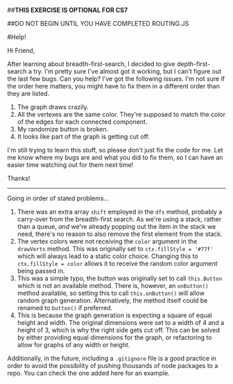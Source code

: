 ##**THIS EXERCISE IS OPTIONAL FOR CS7**

##DO NOT BEGIN UNTIL YOU HAVE COMPLETED ROUTING.JS

#Help!

Hi Friend,

After learning about breadth-first-search, I decided to give depth-first-search a try.  I'm pretty sure I've almost got it working, but I can't figure out the last few bugs.  Can you help?  I've got the following issues.  I'm not sure if the order here matters, you might have to fix them in a different order than they are listed.

1.  The graph draws crazily.
2.  All the vertexes are the same color.  They're supposed to match the color of the edges for each connected component.
3.  My randomize button is broken.
4.  It looks like part of the graph is getting cut off.

I'm still trying to learn this stuff, so please don't just fix the code for me.  Let me know where my bugs are and what you did to fix them, so I can have an easier time watching out for them next time!

Thanks!

----

Going in order of stated problems...

1. There was an extra array `shift` employed in the `dfs` method, probably a carry-over from the breadth-first search. As we're using a stack, rather than a queue, _and_ we're already popping out the item in the stack we need, there's no reason to also remove the first element from the stack.
2. The vertex colors were not receiving the `color` argument in the `drawVerts` method. This was originally set to `ctx.fillStyle = '#77f'` which will always lead to a static color choice. Changing this to `ctx.fillStyle = color` allows it to receive the random color argument being passed in.
3. This was a simple typo, the button was originally set to call `this.Button` which is not an available method. There is, however, an `onButton()` method available, so setting this to call `this.onButton()` will allow random graph generation. Alternatively, the method itself could be renamed to `button()` if preferred.
4. This is because the graph generation is expecting a square of equal height and width. The original dimensions were set to a width of 4 and a height of 3, which is why the right side gets cut off. This can be solved by either providing equal dimensions for the graph, or refactoring to allow for graphs of any width or height.

Additionally, in the future, including a `.gitignore` file is a good practice in order to avoid the possibility of pushing thousands of node packages to a repo. You can check the one added here for an example.
